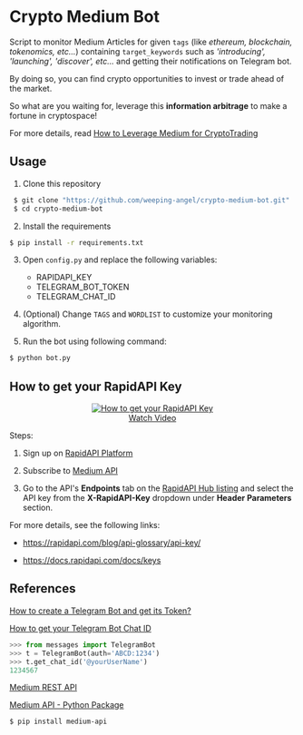 # Crypto Medium Bot

Script to monitor Medium Articles for given `tags` (like _ethereum, blockchain, tokenomics, etc..._) containing `target_keywords` such as _'introducing', 'launching', 'discover', etc..._ and getting their notifications on Telegram bot.

By doing so, you can find crypto opportunities to invest or trade ahead of the market. 

So what are you waiting for, leverage this **information arbitrage** to make a fortune in cryptospace!

For more details, read [How to Leverage Medium for CryptoTrading](https://medium.com/p/deedea890da1)

## Usage

1. Clone this repository

```bash
 $ git clone "https://github.com/weeping-angel/crypto-medium-bot.git"
 $ cd crypto-medium-bot
```

2. Install the requirements

```bash
$ pip install -r requirements.txt
```

3. Open `config.py` and replace the following variables:

    - RAPIDAPI_KEY
    - TELEGRAM_BOT_TOKEN
    - TELEGRAM_CHAT_ID

4. (Optional) Change `TAGS` and `WORDLIST` to customize your monitoring algorithm.

5. Run the bot using following command:

```bash
$ python bot.py
```

## How to get your RapidAPI Key

<p align="center">
    <a href="https://www.youtube.com/watch?v=-MM1C6mb-mc">
        <img src="https://img.youtube.com/vi/-MM1C6mb-mc/0.jpg" alt="How to get your RapidAPI Key" />
        <br />
        <span>Watch Video</span>
    </a>
</p>

Steps:

1. Sign up on [RapidAPI Platform](https://rapidapi.com/auth/sign-up)

2. Subscribe to [Medium API](http://hub.mediumapi.com/pricing)

3. Go to the API's **Endpoints** tab on the [RapidAPI Hub listing](http://hub.mediumapi.com) and select the API key from the **X-RapidAPI-Key** dropdown under **Header Parameters** section.

For more details, see the following links:

 - https://rapidapi.com/blog/api-glossary/api-key/
        
 - https://docs.rapidapi.com/docs/keys



## References

[How to create a Telegram Bot and get its Token?](https://core.telegram.org/bots#6-botfather)

[How to get your Telegram Bot Chat ID](https://github.com/HomeMadePy/messages/wiki/TelegramBot#telegram-api)

```python
>>> from messages import TelegramBot
>>> t = TelegramBot(auth='ABCD:1234')    
>>> t.get_chat_id('@yourUserName')
1234567
```

[Medium REST API](http://hub.mediumapi.com)

[Medium API - Python Package](https://github.com/weeping-angel/medium-api)

```bash
$ pip install medium-api
```